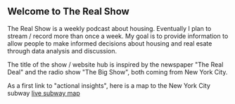 ## Welcome to The Real Show

The Real Show is a weekly podcast about housing.  Eventually I plan to stream / record more than once a week.  My goal is to provide information to allow people to make informed decisions about housing and real esate through data analysis and discussion. 

The title of the show / website hub is inspired by the newspaper "The Real Deal" and the radio show "The Big Show", both coming from New York City.

As a first link to "actional insights", here is a map to the New York City subway [live subway map](https://map.mta.info/#@40.772208,-73.9842111,12z)

